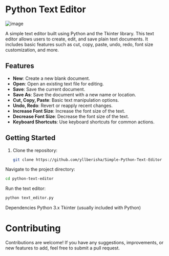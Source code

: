 # Python Text Editor

![image](https://github.com/yllberisha/Simple-Python-Text-Editor/assets/102769384/f2d0de63-5790-456e-b26b-9dbda335ffec)



A simple text editor built using Python and the Tkinter library. This text editor allows users to create, edit, and save plain text documents. It includes basic features such as cut, copy, paste, undo, redo, font size customization, and more.

## Features

- **New**: Create a new blank document.
- **Open**: Open an existing text file for editing.
- **Save**: Save the current document.
- **Save As**: Save the document with a new name or location.
- **Cut, Copy, Paste**: Basic text manipulation options.
- **Undo, Redo**: Revert or reapply recent changes.
- **Increase Font Size**: Increase the font size of the text.
- **Decrease Font Size**: Decrease the font size of the text.
- **Keyboard Shortcuts**: Use keyboard shortcuts for common actions.

## Getting Started

1. Clone the repository:

   ```sh
   git clone https://github.com/yllberisha/Simple-Python-Text-Editor
Navigate to the project directory:

```sh
cd python-text-editor
```
Run the text editor:

```sh
python text_editor.py
```
Dependencies
Python 3.x
Tkinter (usually included with Python)

# Contributing
Contributions are welcome! If you have any suggestions, improvements, or new features to add, feel free to submit a pull request.
